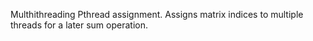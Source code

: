 Multhithreading Pthread assignment. Assigns matrix indices to multiple threads for a later sum operation.
